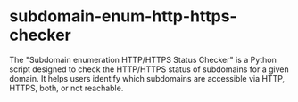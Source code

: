 # subdomain-enum-http-https-checker
The "Subdomain enumeration HTTP/HTTPS Status Checker" is a Python script designed to check the HTTP/HTTPS status of subdomains for a given domain. It helps users identify which subdomains are accessible via HTTP, HTTPS, both, or not reachable.
